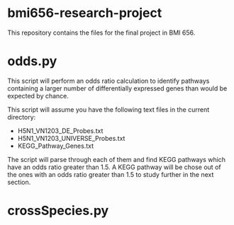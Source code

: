 bmi656-research-project
=======================

This repository contains the files for the final project in BMI 656.

# odds.py

This script will perform an odds ratio calculation to identify pathways
containing a larger number of differentially expressed genes than would be
expected by chance.

This script will assume you have the following text files in the current
directory:

+ H5N1_VN1203_DE_Probes.txt
+ H5N1_VN1203_UNIVERSE_Probes.txt
+ KEGG_Pathway_Genes.txt

The script will parse through each of them and find KEGG pathways which have an
odds ratio greater than 1.5. A KEGG pathway will be chose out of the ones with
an odds ratio greater than 1.5 to study further in the next section.

# crossSpecies.py
